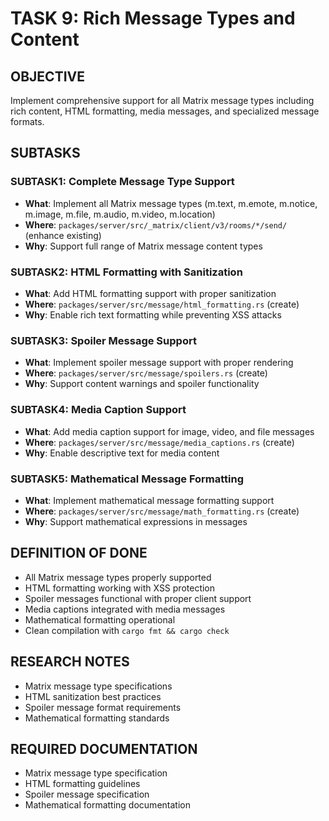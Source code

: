# TASK 9: Rich Message Types and Content

## OBJECTIVE
Implement comprehensive support for all Matrix message types including rich content, HTML formatting, media messages, and specialized message formats.

## SUBTASKS

### SUBTASK1: Complete Message Type Support
- **What**: Implement all Matrix message types (m.text, m.emote, m.notice, m.image, m.file, m.audio, m.video, m.location)
- **Where**: `packages/server/src/_matrix/client/v3/rooms/*/send/` (enhance existing)
- **Why**: Support full range of Matrix message content types

### SUBTASK2: HTML Formatting with Sanitization
- **What**: Add HTML formatting support with proper sanitization
- **Where**: `packages/server/src/message/html_formatting.rs` (create)
- **Why**: Enable rich text formatting while preventing XSS attacks

### SUBTASK3: Spoiler Message Support
- **What**: Implement spoiler message support with proper rendering
- **Where**: `packages/server/src/message/spoilers.rs` (create)
- **Why**: Support content warnings and spoiler functionality

### SUBTASK4: Media Caption Support
- **What**: Add media caption support for image, video, and file messages
- **Where**: `packages/server/src/message/media_captions.rs` (create)
- **Why**: Enable descriptive text for media content

### SUBTASK5: Mathematical Message Formatting
- **What**: Implement mathematical message formatting support
- **Where**: `packages/server/src/message/math_formatting.rs` (create)
- **Why**: Support mathematical expressions in messages

## DEFINITION OF DONE
- All Matrix message types properly supported
- HTML formatting working with XSS protection
- Spoiler messages functional with proper client support
- Media captions integrated with media messages
- Mathematical formatting operational
- Clean compilation with `cargo fmt && cargo check`

## RESEARCH NOTES
- Matrix message type specifications
- HTML sanitization best practices
- Spoiler message format requirements
- Mathematical formatting standards

## REQUIRED DOCUMENTATION
- Matrix message type specification
- HTML formatting guidelines
- Spoiler message specification
- Mathematical formatting documentation